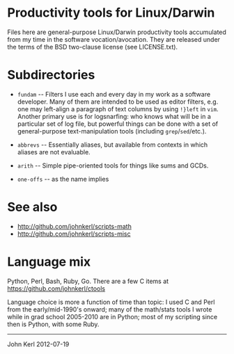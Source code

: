 # Productivity tools for Linux/Darwin

Files here are general-purpose Linux/Darwin productivity tools accumulated from
my time in the software vocation/avocation.  They are released under the terms
of the BSD two-clause license (see LICENSE.txt).

# Subdirectories

* `fundam` -- Filters I use each and every day in my work as a software
  developer.  Many of them are intended to be used as editor filters, e.g. one
  may left-align a paragraph of text columns by using `!}left` in `vim`.
  Another primary use is for logsnarfing: who knows what will be in a
  particular set of log file, but powerful things can be done with a set of
  general-purpose text-manipulation tools (including `grep`/`sed`/etc.).

* `abbrevs` -- Essentially aliases, but available from contexts in which
  aliases are not evaluable.

* `arith` -- Simple pipe-oriented tools for things like sums and GCDs.

* `one-offs` -- as the name implies

# See also

* http://github.com/johnkerl/scripts-math
* http://github.com/johnkerl/scripts-misc

# Language mix

Python, Perl, Bash, Ruby, Go.
There are a few C items at https://github.com/johnkerl/ctools

Language choice is more a function of time than topic: I used C and Perl from
the early/mid-1990's onward; many of the math/stats tools I wrote while in grad
school 2005-2010 are in Python; most of my scripting since then is Python, with
some Ruby.

----------------------------------------------------------------

John Kerl 2012-07-19
